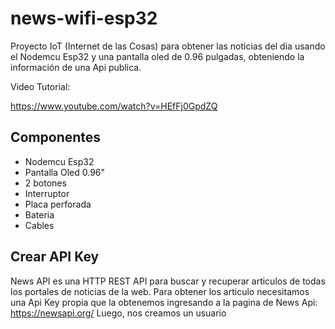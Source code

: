 # news-wifi-esp32

Proyecto IoT (Internet de las Cosas) para obtener las noticias del dia usando el Nodemcu Esp32 y una pantalla oled de 0.96 pulgadas, obteniendo la información de una Api publica.

Video Tutorial:

https://www.youtube.com/watch?v=HEfFj0GpdZQ

## Componentes

- Nodemcu Esp32
- Pantalla Oled 0.96"
- 2 botones
- Interruptor
- Placa perforada
- Bateria
- Cables

## Crear API Key

News API es una HTTP REST API para buscar y recuperar articulos de todas los portales de noticias de la web. Para obtener los articulo necesitamos una Api Key propia que la obtenemos ingresando a la pagina de News Api: https://newsapi.org/
Luego, nos creamos un usuario
